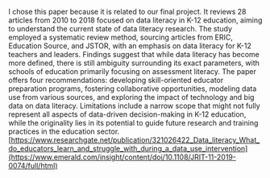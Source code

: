 I chose this paper because it is related to our final project. 
It reviews 28 articles from 2010 to 2018 focused on data literacy in K-12 education, aiming to understand the current state of data literacy research. The study employed a systematic review method, sourcing articles from ERIC, Education Source, and JSTOR, with an emphasis on data literacy for K-12 teachers and leaders. Findings suggest that while data literacy has become more defined, there is still ambiguity surrounding its exact parameters, with schools of education primarily focusing on assessment literacy. The paper offers four recommendations: developing skill-oriented educator preparation programs, fostering collaborative opportunities, modeling data use from various sources, and exploring the impact of technology and big data on data literacy. Limitations include a narrow scope that might not fully represent all aspects of data-driven decision-making in K-12 education, while the originality lies in its potential to guide future research and training practices in the education sector.
[https://www.researchgate.net/publication/321026422_Data_literacy_What_do_educators_learn_and_struggle_with_during_a_data_use_intervention](https://www.emerald.com/insight/content/doi/10.1108/JRIT-11-2019-0074/full/html)
